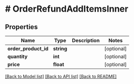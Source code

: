 # # OrderRefundAddItemsInner

## Properties

Name | Type | Description | Notes
------------ | ------------- | ------------- | -------------
**order_product_id** | **string** |  | [optional]
**quantity** | **int** |  | [optional]
**price** | **float** |  | [optional]

[[Back to Model list]](../../README.md#models) [[Back to API list]](../../README.md#endpoints) [[Back to README]](../../README.md)
